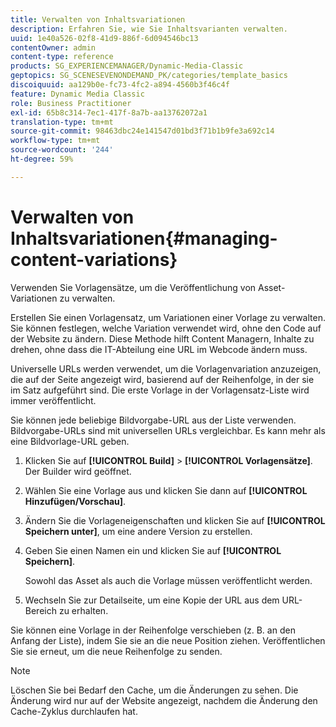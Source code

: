 ```yaml
---
title: Verwalten von Inhaltsvariationen
description: Erfahren Sie, wie Sie Inhaltsvarianten verwalten.
uuid: 1e40a526-02f8-41d9-886f-6d094546bc13
contentOwner: admin
content-type: reference
products: SG_EXPERIENCEMANAGER/Dynamic-Media-Classic
geptopics: SG_SCENESEVENONDEMAND_PK/categories/template_basics
discoiquuid: aa129b0e-fc73-4fc2-a894-4560b3f46c4f
feature: Dynamic Media Classic
role: Business Practitioner
exl-id: 65b8c314-7ec1-417f-8a7b-aa13762072a1
translation-type: tm+mt
source-git-commit: 98463dbc24e141547d01bd3f71b1b9fe3a692c14
workflow-type: tm+mt
source-wordcount: '244'
ht-degree: 59%

---
```


# Verwalten von Inhaltsvariationen{#managing-content-variations}

Verwenden Sie Vorlagensätze, um die Veröffentlichung von Asset-Variationen zu verwalten.

Erstellen Sie einen Vorlagensatz, um Variationen einer Vorlage zu verwalten. Sie können festlegen, welche Variation verwendet wird, ohne den Code auf der Website zu ändern. Diese Methode hilft Content Managern, Inhalte zu drehen, ohne dass die IT-Abteilung eine URL im Webcode ändern muss.

Universelle URLs werden verwendet, um die Vorlagenvariation anzuzeigen, die auf der Seite angezeigt wird, basierend auf der Reihenfolge, in der sie im Satz aufgeführt sind. Die erste Vorlage in der Vorlagensatz-Liste wird immer veröffentlicht.

Sie können jede beliebige Bildvorgabe-URL aus der Liste verwenden. Bildvorgabe-URLs sind mit universellen URLs vergleichbar. Es kann mehr als eine Bildvorlage-URL geben.

1. Klicken Sie auf **[!UICONTROL Build]** > **[!UICONTROL Vorlagensätze]**. Der Builder wird geöffnet.
1. Wählen Sie eine Vorlage aus und klicken Sie dann auf **[!UICONTROL Hinzufügen/Vorschau]**.
1. Ändern Sie die Vorlageneigenschaften und klicken Sie auf **[!UICONTROL Speichern unter]**, um eine andere Version zu erstellen.
1. Geben Sie einen Namen ein und klicken Sie auf **[!UICONTROL Speichern]**.

   Sowohl das Asset als auch die Vorlage müssen veröffentlicht werden.

1. Wechseln Sie zur Detailseite, um eine Kopie der URL aus dem URL-Bereich zu erhalten.

Sie können eine Vorlage in der Reihenfolge verschieben (z. B. an den Anfang der Liste), indem Sie sie an die neue Position ziehen. Veröffentlichen Sie sie erneut, um die neue Reihenfolge zu senden.

>[!NOTE]
>
>Löschen Sie bei Bedarf den Cache, um die Änderungen zu sehen. Die Änderung wird nur auf der Website angezeigt, nachdem die Änderung den Cache-Zyklus durchlaufen hat.
